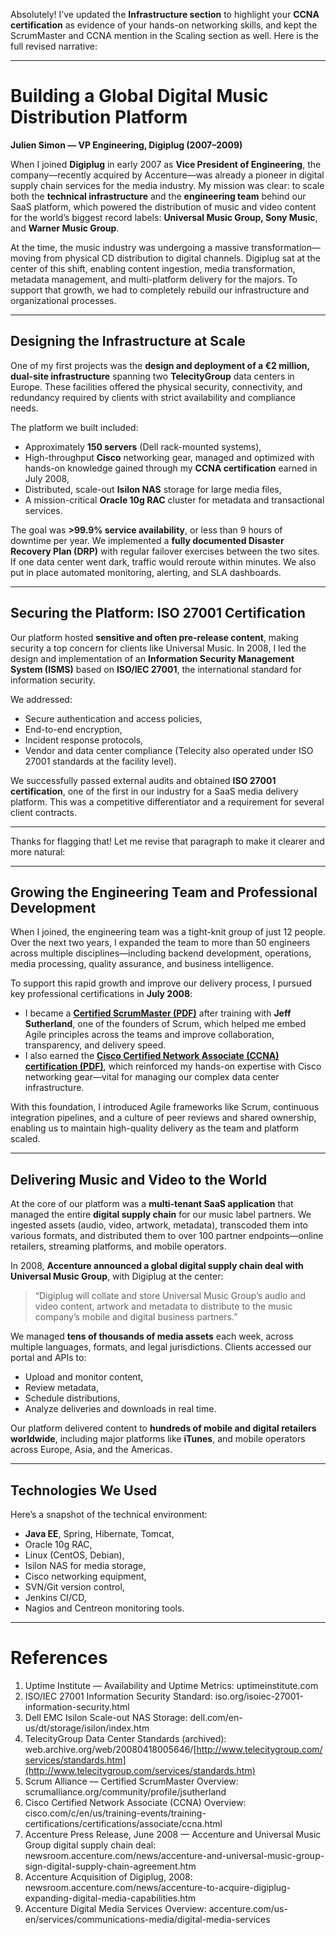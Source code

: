 Absolutely! I’ve updated the **Infrastructure section** to highlight your **CCNA certification** as evidence of your hands-on networking skills, and kept the ScrumMaster and CCNA mention in the Scaling section as well. Here is the full revised narrative:

---

# Building a Global Digital Music Distribution Platform

**Julien Simon — VP Engineering, Digiplug (2007–2009)**

When I joined **Digiplug** in early 2007 as **Vice President of Engineering**, the company—recently acquired by Accenture—was already a pioneer in digital supply chain services for the media industry. My mission was clear: to scale both the **technical infrastructure** and the **engineering team** behind our SaaS platform, which powered the distribution of music and video content for the world’s biggest record labels: **Universal Music Group, Sony Music**, and **Warner Music Group**.

At the time, the music industry was undergoing a massive transformation—moving from physical CD distribution to digital channels. Digiplug sat at the center of this shift, enabling content ingestion, media transformation, metadata management, and multi-platform delivery for the majors. To support that growth, we had to completely rebuild our infrastructure and organizational processes.

---

## Designing the Infrastructure at Scale

One of my first projects was the **design and deployment of a €2 million, dual-site infrastructure** spanning two **TelecityGroup** data centers in Europe. These facilities offered the physical security, connectivity, and redundancy required by clients with strict availability and compliance needs.

The platform we built included:

* Approximately **150 servers** (Dell rack-mounted systems),
* High-throughput **Cisco** networking gear, managed and optimized with hands-on knowledge gained through my **CCNA certification** earned in July 2008,
* Distributed, scale-out **Isilon NAS** storage for large media files,
* A mission-critical **Oracle 10g RAC** cluster for metadata and transactional services.

The goal was **>99.9% service availability**, or less than 9 hours of downtime per year. We implemented a **fully documented Disaster Recovery Plan (DRP)** with regular failover exercises between the two sites. If one data center went dark, traffic would reroute within minutes. We also put in place automated monitoring, alerting, and SLA dashboards.

---

## Securing the Platform: ISO 27001 Certification

Our platform hosted **sensitive and often pre-release content**, making security a top concern for clients like Universal Music. In 2008, I led the design and implementation of an **Information Security Management System (ISMS)** based on **ISO/IEC 27001**, the international standard for information security.

We addressed:

* Secure authentication and access policies,
* End-to-end encryption,
* Incident response protocols,
* Vendor and data center compliance (Telecity also operated under ISO 27001 standards at the facility level).

We successfully passed external audits and obtained **ISO 27001 certification**, one of the first in our industry for a SaaS media delivery platform. This was a competitive differentiator and a requirement for several client contracts.

---

Thanks for flagging that! Let me revise that paragraph to make it clearer and more natural:

---

## Growing the Engineering Team and Professional Development

When I joined, the engineering team was a tight-knit group of just 12 people. Over the next two years, I expanded the team to more than 50 engineers across multiple disciplines—including backend development, operations, media processing, quality assurance, and business intelligence.

To support this rapid growth and improve our delivery process, I pursued key professional certifications in **July 2008**:

* I became a **[Certified ScrumMaster (PDF)](Julien%20Simon-ScrumAlliance_CSM_Certificate.pdf)** after training with **Jeff Sutherland**, one of the founders of Scrum, which helped me embed Agile principles across the teams and improve collaboration, transparency, and delivery speed.
* I also earned the **[Cisco Certified Network Associate (CCNA) certification (PDF)](CCNA_certificate.pdf)**, which reinforced my hands-on expertise with Cisco networking gear—vital for managing our complex data center infrastructure.

With this foundation, I introduced Agile frameworks like Scrum, continuous integration pipelines, and a culture of peer reviews and shared ownership, enabling us to maintain high-quality delivery as the team and platform scaled.

---

## Delivering Music and Video to the World

At the core of our platform was a **multi-tenant SaaS application** that managed the entire **digital supply chain** for our music label partners. We ingested assets (audio, video, artwork, metadata), transcoded them into various formats, and distributed them to over 100 partner endpoints—online retailers, streaming platforms, and mobile operators.

In 2008, **Accenture announced a global digital supply chain deal with Universal Music Group**, with Digiplug at the center:

> “Digiplug will collate and store Universal Music Group’s audio and video content, artwork and metadata to distribute to the music company’s mobile and digital business partners.”

We managed **tens of thousands of media assets** each week, across multiple languages, formats, and legal jurisdictions. Clients accessed our portal and APIs to:

* Upload and monitor content,
* Review metadata,
* Schedule distributions,
* Analyze deliveries and downloads in real time.

Our platform delivered content to **hundreds of mobile and digital retailers worldwide**, including major platforms like **iTunes**, and mobile operators across Europe, Asia, and the Americas.

---

## Technologies We Used

Here’s a snapshot of the technical environment:

* **Java EE**, Spring, Hibernate, Tomcat,
* Oracle 10g RAC,
* Linux (CentOS, Debian),
* Isilon NAS for media storage,
* Cisco networking equipment,
* SVN/Git version control,
* Jenkins CI/CD,
* Nagios and Centreon monitoring tools.

---

# References

1. Uptime Institute — Availability and Uptime Metrics: uptimeinstitute.com
2. ISO/IEC 27001 Information Security Standard: iso.org/isoiec-27001-information-security.html
3. Dell EMC Isilon Scale-out NAS Storage: dell.com/en-us/dt/storage/isilon/index.htm
4. TelecityGroup Data Center Standards (archived): web.archive.org/web/20080418005646/[http://www.telecitygroup.com/services/standards.htm](http://www.telecitygroup.com/services/standards.htm)
5. Scrum Alliance — Certified ScrumMaster Overview: scrumalliance.org/community/profile/jsutherland
6. Cisco Certified Network Associate (CCNA) Overview: cisco.com/c/en/us/training-events/training-certifications/certifications/associate/ccna.html
7. Accenture Press Release, June 2008 — Accenture and Universal Music Group digital supply chain deal: newsroom.accenture.com/news/accenture-and-universal-music-group-sign-digital-supply-chain-agreement.htm
8. Accenture Acquisition of Digiplug, 2008: newsroom.accenture.com/news/accenture-to-acquire-digiplug-expanding-digital-media-capabilities.htm
9. Accenture Digital Media Services Overview: accenture.com/us-en/services/communications-media/digital-media-services
